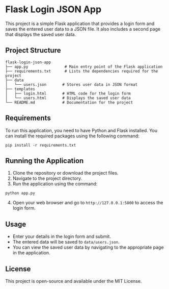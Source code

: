 # Flask Login JSON App

This project is a simple Flask application that provides a login form and saves the entered user data to a JSON file. It also includes a second page that displays the saved user data.

## Project Structure

```
flask-login-json-app
├── app.py                # Main entry point of the Flask application
├── requirements.txt      # Lists the dependencies required for the project
├── data
│   └── users.json       # Stores user data in JSON format
├── templates
│   ├── login.html       # HTML code for the login form
│   └── users.html       # Displays the saved user data
└── README.md            # Documentation for the project
```

## Requirements

To run this application, you need to have Python and Flask installed. You can install the required packages using the following command:

```
pip install -r requirements.txt
```

## Running the Application

1. Clone the repository or download the project files.
2. Navigate to the project directory.
3. Run the application using the command:

```
python app.py
```

4. Open your web browser and go to `http://127.0.0.1:5000` to access the login form.

## Usage

- Enter your details in the login form and submit.
- The entered data will be saved to `data/users.json`.
- You can view the saved user data by navigating to the appropriate page in the application.

## License

This project is open-source and available under the MIT License.